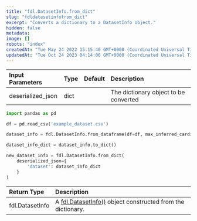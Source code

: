 ```yaml
---
title: "fdl.DatasetInfo.from_dict"
slug: "fdldatasetinfofrom_dict"
excerpt: "Converts a dictionary to a DatasetInfo object."
hidden: false
metadata: 
image: []
robots: "index"
createdAt: "Tue May 24 2022 15:15:40 GMT+0000 (Coordinated Universal Time)"
updatedAt: "Tue Oct 24 2023 04:14:06 GMT+0000 (Coordinated Universal Time)"
---
```

| Input Parameters  | Type | Default | Description                           |
| :---------------- | :--- | :------ | :------------------------------------ |
| deserialized_json | dict |         | The dictionary object to be converted |

```python Usage
import pandas as pd

df = pd.read_csv('example_dataset.csv')

dataset_info = fdl.DatasetInfo.from_dataframe(df=df, max_inferred_cardinality=100)

dataset_info_dict = dataset_info.to_dict()

new_dataset_info = fdl.DatasetInfo.from_dict(
    deserialized_json={
        'dataset': dataset_info_dict
    }
)
```



| Return Type     | Description                                                                       |
| :-------------- | :-------------------------------------------------------------------------------- |
| fdl.DatasetInfo | A [fdl.DatasetInfo()](ref:fdldatasetinfo) object constructed from the dictionary. |